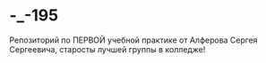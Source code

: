 # -_-195
Репозиторий по ПЕРВОЙ учебной практике от Алферова Сергея Сергеевича, старосты лучшей группы в колледже!
